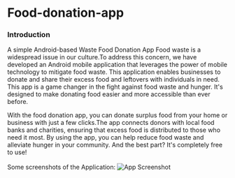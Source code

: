 # Food-donation-app
<h3>Introduction</h3>
A simple Android-based Waste Food Donation App
Food waste is a widespread issue in our culture.To address this concern, we have developed an Android mobile application that leverages the power of mobile technology to mitigate food waste. This application enables businesses to donate and share their excess food and leftovers with individuals in need. This app is a game changer in the fight against food waste and hunger. It's designed to make donating food easier and more accessible than ever before.

With the food donation app, you can donate surplus food from your home or business with just a few clicks.The app connects donors with local food banks and charities, ensuring that excess food is distributed to those who need it most. By using the app, you can help reduce food waste and alleviate hunger in your community. And the best part? It's completely free to use!
<br><br>
Some screenshots of the Application:
![App Screenshot](image.png)
